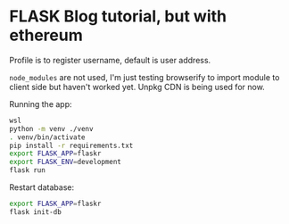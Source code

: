 # FLASK Blog tutorial, but with ethereum

Profile is to register username, default is user address.

`node_modules` are not used, I'm just testing browserify to import module to client side but haven't worked yet. Unpkg CDN is being used for now.

Running the app:

```sh
wsl
python -m venv ./venv
. venv/bin/activate
pip install -r requirements.txt
export FLASK_APP=flaskr
export FLASK_ENV=development
flask run
```

Restart database:

```sh
export FLASK_APP=flaskr
flask init-db
```
